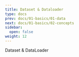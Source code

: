 ```yaml
---
title: Dataset & Dataloader
type: docs
prev: docs/01-basics/01-data
next: docs/01-basics/02-concepts
sidebar:
  open: false
weight: 12
---
```


Dataset & DataLoader